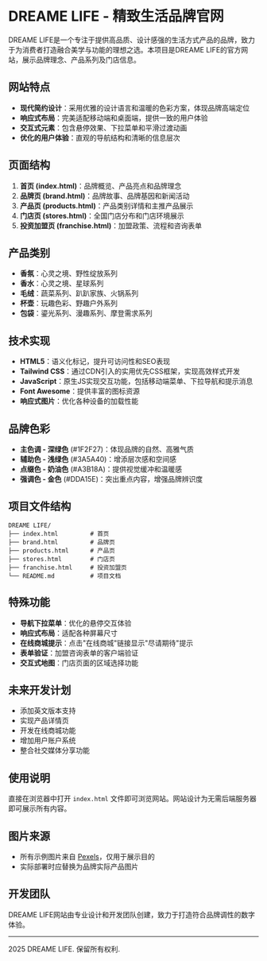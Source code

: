 # DREAME LIFE - 精致生活品牌官网

DREAME LIFE是一个专注于提供高品质、设计感强的生活方式产品的品牌，致力于为消费者打造融合美学与功能的理想之选。本项目是DREAME LIFE的官方网站，展示品牌理念、产品系列及门店信息。

## 网站特点

- **现代简约设计**：采用优雅的设计语言和温暖的色彩方案，体现品牌高端定位
- **响应式布局**：完美适配移动端和桌面端，提供一致的用户体验
- **交互式元素**：包含悬停效果、下拉菜单和平滑过渡动画
- **优化的用户体验**：直观的导航结构和清晰的信息层次

## 页面结构

1. **首页 (index.html)**：品牌概览、产品亮点和品牌理念
2. **品牌页 (brand.html)**：品牌故事、品牌基因和新闻活动
3. **产品页 (products.html)**：产品类别详情和主推产品展示
4. **门店页 (stores.html)**：全国门店分布和门店环境展示
5. **投资加盟页 (franchise.html)**：加盟政策、流程和咨询表单

## 产品类别

- **香氛**：心灵之境、野性绽放系列
- **香水**：心灵之境、星球系列
- **毛绒**：蔬菜系列、趴趴家族、火锅系列
- **杯壶**：玩趣色彩、野趣户外系列
- **包袋**：鎏光系列、漫趣系列、摩登需求系列

## 技术实现

- **HTML5**：语义化标记，提升可访问性和SEO表现
- **Tailwind CSS**：通过CDN引入的实用优先CSS框架，实现高效样式开发
- **JavaScript**：原生JS实现交互功能，包括移动端菜单、下拉导航和提示消息
- **Font Awesome**：提供丰富的图标资源
- **响应式图片**：优化各种设备的加载性能

## 品牌色彩

- **主色调 - 深绿色** (#1F2F27)：体现品牌的自然、高雅气质
- **辅助色 - 浅绿色** (#3A5A40)：增添层次感和空间感
- **点缀色 - 奶油色** (#A3B18A)：提供视觉缓冲和温暖感
- **强调色 - 金色** (#DDA15E)：突出重点内容，增强品牌辨识度

## 项目文件结构

```
DREAME LIFE/
├── index.html         # 首页
├── brand.html         # 品牌页
├── products.html      # 产品页
├── stores.html        # 门店页
├── franchise.html     # 投资加盟页
└── README.md          # 项目文档
```

## 特殊功能

- **导航下拉菜单**：优化的悬停交互体验
- **响应式布局**：适配各种屏幕尺寸
- **在线商城提示**：点击"在线商城"链接显示"尽请期待"提示
- **表单验证**：加盟咨询表单的客户端验证
- **交互式地图**：门店页面的区域选择功能

## 未来开发计划

- 添加英文版本支持
- 实现产品详情页
- 开发在线商城功能
- 增加用户账户系统
- 整合社交媒体分享功能

## 使用说明

直接在浏览器中打开 `index.html` 文件即可浏览网站。网站设计为无需后端服务器即可展示所有内容。

## 图片来源

- 所有示例图片来自 [Pexels](https://www.pexels.com/)，仅用于展示目的
- 实际部署时应替换为品牌实际产品图片

## 开发团队

DREAME LIFE网站由专业设计和开发团队创建，致力于打造符合品牌调性的数字体验。

---

 2025 DREAME LIFE. 保留所有权利.
